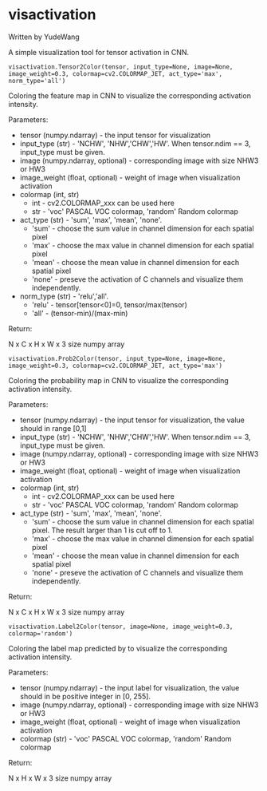 # visactivation

Written by YudeWang

A simple visualization tool for tensor activation in CNN.

```
visactivation.Tensor2Color(tensor, input_type=None, image=None, image_weight=0.3, colormap=cv2.COLORMAP_JET, act_type='max', norm_type='all')
```
Coloring the feature map in CNN to visualize the corresponding activation intensity. 

Parameters:

- tensor (numpy.ndarray) - the input tensor for visualization
- input_type (str) - 'NCHW', 'NHW','CHW','HW'. When tensor.ndim == 3, input_type must be given.
- image (numpy.ndarray, optional) - corresponding image with size NHW3 or HW3
- image_weight (float, optional) - weight of image when visualization activation
- colormap (int, str)
  - int - cv2.COLORMAP_xxx can be used here
  - str - 'voc' PASCAL VOC colormap, 'random' Random colormap
- act_type (str) - 'sum', 'max', 'mean', 'none'.
  - 'sum' - choose the sum value in channel dimension for each spatial pixel
  - 'max' - choose the max value in channel dimension for each spatial pixel
  - 'mean' - choose the mean value in channel dimension for each spatial pixel
  - 'none' - preseve the activation of C channels and visualize them independently.
- norm_type (str) - 'relu','all'.
  - 'relu' - tensor[tensor<0]=0, tensor/max(tensor)
  - 'all' - (tensor-min)/(max-min)

Return:

N x C x H x W x 3 size numpy array

```
visactivation.Prob2Color(tensor, input_type=None, image=None, image_weight=0.3, colormap=cv2.COLORMAP_JET, act_type='max')
```
Coloring the probability map in CNN to visualize the corresponding activation intensity.

Parameters:

- tensor (numpy.ndarray) - the input tensor for visualization, the value should in range [0,1]
- input_type (str) - 'NCHW', 'NHW','CHW','HW'. When tensor.ndim == 3, input_type must be given.
- image (numpy.ndarray, optional) - corresponding image with size NHW3 or HW3
- image_weight (float, optional) - weight of image when visualization activation
- colormap (int, str)
  - int - cv2.COLORMAP_xxx can be used here
  - str - 'voc' PASCAL VOC colormap, 'random' Random colormap
- act_type (str) - 'sum', 'max', 'mean', 'none'.
  - 'sum' - choose the sum value in channel dimension for each spatial pixel. The result larger than 1 is cut off to 1.
  - 'max' - choose the max value in channel dimension for each spatial pixel
  - 'mean' - choose the mean value in channel dimension for each spatial pixel
  - 'none' - preseve the activation of C channels and visualize them independently.

Return:

N x C x H x W x 3 size numpy array

```
visactivation.Label2Color(tensor, image=None, image_weight=0.3, colormap='random')
```
Coloring the label map predicted by to visualize the corresponding activation intensity.

Parameters:

- tensor (numpy.ndarray) - the input label for visualization, the value should in be positive integer in [0, 255].
- image (numpy.ndarray, optional) - corresponding image with size NHW3 or HW3
- image_weight (float, optional) - weight of image when visualization activation
- colormap (str) - 'voc' PASCAL VOC colormap, 'random' Random colormap

Return:

N x H x W x 3 size numpy array

